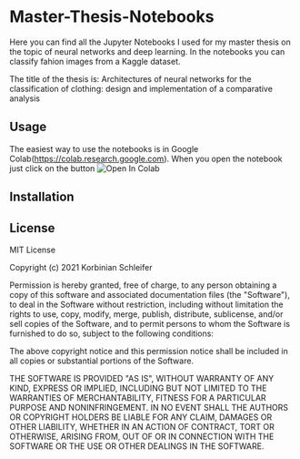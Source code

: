 # Master-Thesis-Notebooks

Here you can find all the Jupyter Notebooks I used for my master thesis on the topic of neural networks and deep learning.
In the notebooks you can classify fahion images from a Kaggle dataset.

The title of the thesis is: Architectures of neural networks for the classification of clothing: design and implementation of a comparative analysis


## Usage

The easiest way to use the notebooks is in Google Colab(https://colab.research.google.com).
When you open the notebook just click on the button ![Open In Colab](https://colab.research.google.com/assets/colab-badge.svg)


## Installation


## License

MIT License

Copyright (c) 2021 Korbinian Schleifer

Permission is hereby granted, free of charge, to any person obtaining a copy
of this software and associated documentation files (the "Software"), to deal
in the Software without restriction, including without limitation the rights
to use, copy, modify, merge, publish, distribute, sublicense, and/or sell
copies of the Software, and to permit persons to whom the Software is
furnished to do so, subject to the following conditions:

The above copyright notice and this permission notice shall be included in all
copies or substantial portions of the Software.

THE SOFTWARE IS PROVIDED "AS IS", WITHOUT WARRANTY OF ANY KIND, EXPRESS OR
IMPLIED, INCLUDING BUT NOT LIMITED TO THE WARRANTIES OF MERCHANTABILITY,
FITNESS FOR A PARTICULAR PURPOSE AND NONINFRINGEMENT. IN NO EVENT SHALL THE
AUTHORS OR COPYRIGHT HOLDERS BE LIABLE FOR ANY CLAIM, DAMAGES OR OTHER
LIABILITY, WHETHER IN AN ACTION OF CONTRACT, TORT OR OTHERWISE, ARISING FROM,
OUT OF OR IN CONNECTION WITH THE SOFTWARE OR THE USE OR OTHER DEALINGS IN THE
SOFTWARE.
